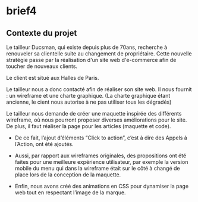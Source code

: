 # brief4

## Contexte du projet

Le tailleur Ducsman, qui existe depuis plus de 70ans, recherche à renouveler sa clientelle suite au changement de propriétaire. Cette nouvelle stratégie passe par la réalisation d'un site web d'e-commerce afin de toucher de nouveaux clients.

Le client est situé aux Halles de Paris. 

​Le tailleur nous a donc contacté afin de réaliser son site web. Il nous fournit : un wireframe et une charte graphique. (La charte graphique étant ancienne, le cient nous autorise à ne pas utiliser tous les dégradés) 

Le tailleur nous demande de créer une maquette inspirée des différents wireframe, où nous pourront proposer diverses améliorations pour le site. De plus, il faut réaliser la page pour les articles (maquette et code).

* De ce fait, l’ajout d’éléments “Click to action”, c’est à dire des Appels à l’Action, ont été ajoutés.

* Aussi, par rapport aux wireframes originales, des propositions ont été faites pour une meilleure expérience utilisateur, par exemple la version mobile du menu qui dans la wireframe était sur le côté à changé de place lors de la conception de la maquette.

* Enfin, nous avons créé des animations en CSS pour dynamiser la page web tout en respectant l’image de la marque.